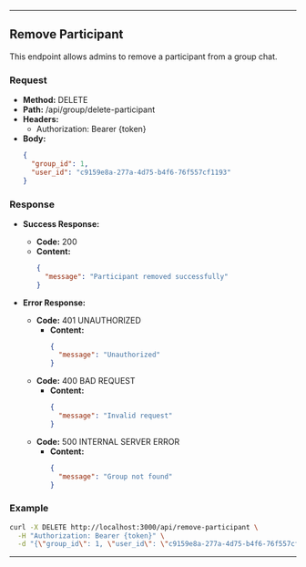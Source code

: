 
---

## Remove Participant

This endpoint allows admins to remove a participant from a group chat.

### Request

- **Method:** DELETE
- **Path:** /api/group/delete-participant
- **Headers:**
    - Authorization: Bearer {token}
- **Body:**
  ```json
  {
    "group_id": 1,
    "user_id": "c9159e8a-277a-4d75-b4f6-76f557cf1193"
  }
  ```

### Response

- **Success Response:**
    - **Code:** 200
    - **Content:**
      ```json
      {
        "message": "Participant removed successfully"
      }
      ```

- **Error Response:**
    - **Code:** 401 UNAUTHORIZED
        - **Content:**
          ```json
          {
            "message": "Unauthorized"
          }
          ```
    - **Code:** 400 BAD REQUEST
        - **Content:**
          ```json
          {
            "message": "Invalid request"
          }
          ```
    - **Code:** 500 INTERNAL SERVER ERROR
        - **Content:**
          ```json
          {
            "message": "Group not found"
          }
          ```

### Example

```bash
curl -X DELETE http://localhost:3000/api/remove-participant \
  -H "Authorization: Bearer {token}" \
  -d "{\"group_id\": 1, \"user_id\": \"c9159e8a-277a-4d75-b4f6-76f557cf1193\"}"
```

---

